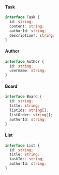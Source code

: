 #### Task

```ts
interface Task {
  id: string;
  content: string;
  authorId: string;
  description?: string;
}
```

#### Author

```ts
interface Author {
  id: string;
  username: string;
}
```

#### Board

```ts
interface Board {
  id: string;
  title: string;
  listIds: string[];
  listOrder: string[];
  authorId: string;
}
```

#### List

```ts
interface List {
  id: string;
  title: string;
  taskIds: string;
  authorId: string;
}
```
